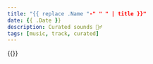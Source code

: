 ```yaml
---
title: "{{ replace .Name "-" " " | title }}"
date: {{ .Date }}
description: Curated sounds 🧘‍♂️
tags: [music, track, curated]
---
```


{{<spotifyembed track id>}}